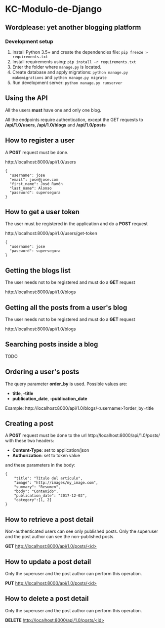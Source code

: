 # KC-Modulo-de-Django

## Wordplease: yet another blogging platform

### Development setup

1. Install Python 3.5+ and create the dependencies file: `pip freeze > requirements.txt` 
2. Install requirements using: `pip install -r requirements.txt`
3. Enter the folder where `manage.py` is located.
4. Create database and apply migrations: `python manage.py makemigrations` and `python manage.py migrate`
5. Run development server: `python manage.py runserver`


## Using the API

All the users **must** have one and only one blog.

All the endpoints require authentication, except the GET requests to **/api/1.0/users**, **/api/1.0/blogs** and **/api/1.0/posts** 

## How to register a user

A **POST** request must be done.

http://localhost:8000/api/1.0/users

```
{
  "username": jose
  "email": jose@jose.com
  "first_name": José Ramón
  "last_name": Alonso
  "password": supersegura
}
```


## How to get a user token

The user must be registered in the application and do a **POST** request

http://localhost:8000/api/1.0/users/get-token

```
{
  "username": jose
  "password": supersegura
}
```

## Getting the blogs list

The user needs not to be registered and must do a **GET** request

http://localhost:8000/api/1.0/blogs

## Getting all the posts from a user's blog

The user needs not to be registered and must do a **GET** request

http://localhost:8000/api/1.0/blogs

## Searching posts inside a blog

TODO

## Ordering a user's posts

The query parameter **order_by** is used.
Possible values are:
- **title**, **-title**
- **publication_date**, **-publication_date**

Example: http://localhost:8000/api/1.0/blogs/\<username\>?order_by=title  

## Creating a post

A **POST** request must be done to the url http://localhost:8000/api/1.0/posts/ with these two headers:

- **Content-Type**: set to application/json
- **Authorization**: set to token value

and these parameters in the body:

```
{
    "title": "Título del artículo",
    "image": "http://images/my_image.com",
    "summary": "Resumen",
    "body": "Contenido",
    "publication_date": "2017-12-02",
    "category":[1, 2]
}

```

## How to retrieve a post detail

Non-authenticated users can see only published posts.
Only the superuser and the post author can see the non-published posts.

**GET**  [http://localhost:8000/api/1.0/posts/\<id\>](http://localhost:8000/api/1.0/posts/\<id\>)

## How to update a post detail

Only the superuser and the post author can perform this operation.

**PUT**  [http://localhost:8000/api/1.0/posts/\<id\>](http://localhost:8000/api/1.0/posts/\<id\>)

## How to delete a post detail

Only the superuser and the post author can perform this operation.

**DELETE**  [http://localhost:8000/api/1.0/posts/\<id\>](http://localhost:8000/api/1.0/posts/\<id\>)
  
